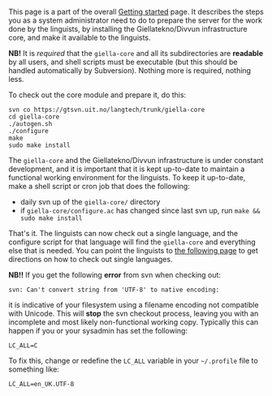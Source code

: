This page is a part of the overall [Getting started](GettingStarted.html) page.
It describes the steps you as a system administrator need to do to prepare the
server for the work done by the linguists, by installing the Giellatekno/Divvun
infrastructure core, and make it available to the linguists.

**NB!** It is *required* that the `giella-core` and all its subdirectories are
**readable** by all users, and shell scripts must be executable (but this should
be handled automatically by Subversion). Nothing more is required, nothing less.

To check out the core module and prepare it, do this:

```
svn co https://gtsvn.uit.no/langtech/trunk/giella-core
cd giella-core
./autogen.sh
./configure
make
sudo make install
```

The `giella-core` and the Giellatekno/Divvun infrastructure is under constant
development, and it is important that it is kept up-to-date to maintain a
functional working environment for the linguists. To keep it
up-to-date, make a shell script or cron job that does the following:

* daily svn up of the `giella-core/` directory
* if `giella-core/configure.ac` has changed since last svn up, run
  `make && sudo make install`

That's it. The linguists can now check out a single language, and the configure
script for that language will find the `giella-core` and everything else that is
needed. You can point the linguists to
[the following page](GettingStartedOnAServer.html) to get directions on how
to check out single languages.

**NB!!** If you get the following **error** from svn when checking out:

```
svn: Can't convert string from 'UTF-8' to native encoding:
```

it is indicative of your filesystem using a filename encoding not compatible
with Unicode. This will **stop** the svn checkout process, leaving you with an
incomplete and most likely non-functional working copy. Typically this can
happen if you or your sysadmin has set the following:

```
LC_ALL=C
```

To fix this, change or redefine the `LC_ALL` variable in your `~/.profile`
file to something like:

```
LC_ALL=en_UK.UTF-8
```

